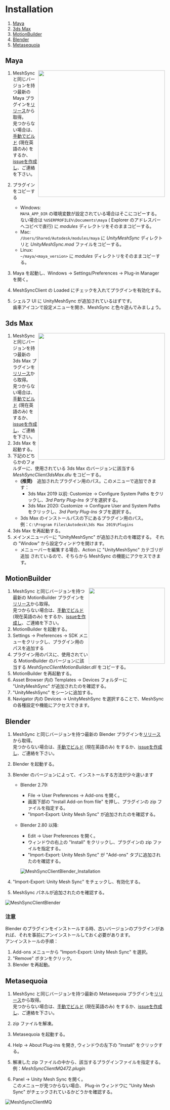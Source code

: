 # Installation

1. [Maya](#maya)
1. [3ds Max](#3ds-max)
1. [MotionBuilder](#motionbuilder)
1. [Blender](#blender)
1. [Metasequoia](#metasequoia)

## Maya

<img align="right" src="../Images/MeshSyncClientMaya.png" height=400>

1. MeshSync と同じバージョンを持つ最新の Maya プラグインを[リリース](https://github.com/Unity-Technologies/MeshSyncDCCPlugins/releases)から取得。  
   見つからない場合は、[手動でビルド](../en/BuildDCCPlugins.md) (現在英語のみ) をするか、[issueを作成し](https://github.com/Unity-Technologies/MeshSyncDCCPlugins/issues/new)、ご連絡を下さい。
1. プラグインをコピーする
   - Windows:   
     `MAYA_APP_DIR` の環境変数が設定されている場合はそこにコピーする。  
     ない場合は `%USERPROFILE%\Documents\maya` ( Explorer のアドレスバーへコピペで直行) に *modules* ディレクトリをそのままコピーする。
   - Mac:   
     `/Users/Shared/Autodesk/modules/maya` に *UnityMeshSync* ディレクトリと *UnityMeshSync.mod* ファイルをコピーする。
   - Linux:   
     `~/maya/<maya_version>` に *modules* ディレクトリをそのままコピーする。  

1. Maya を起動し、Windows -> Settings/Preferences -> Plug-in Manager を開く。
1. MeshSyncClient の Loaded にチェックを入れてプラグインを有効化する。
1. シェルフ UI に UnityMeshSync が追加されているはずです。  
   歯車アイコンで設定メニューを開き、MeshSync と色々遊んでみましょう。

## 3ds Max

<img align="right" src="../Images/MeshSyncClient3dsMax.png" height=400>

1. MeshSync と同じバージョンを持つ最新の 3ds Max プラグインを[リリース](https://github.com/Unity-Technologies/MeshSyncDCCPlugins/releases)から取得。  
   見つからない場合は、[手動でビルド](../en/BuildDCCPlugins.md) (現在英語のみ) をするか、[issueを作成し](https://github.com/Unity-Technologies/MeshSyncDCCPlugins/issues/new)、ご連絡を下さい。
1. 3ds Max を起動する。
1. 下記のどちらかのフォルダーに、使用されている 3ds Max のバージョンに該当する *MeshSyncClient3dsMax.dlu* をコピーする。
   - **(推奨)**　追加されたプラグイン用のパス。このメニューで追加できます：
     * 3ds Max 2019 以前: Customize -> Configure System Paths をクリックし、*3rd Party Plug-Ins* タブを選択する。
     * 3ds Max 2020: Customize -> Configure User and System Paths をクリックし、*3rd Party Plug-Ins* タブを選択する。
   - 3ds Max のインストールパスの下にあるプラグイン用のパス。  
     例：`C:\Program Files\Autodesk\3ds Max 2019\Plugins`
1. 3ds Max を再起動する。
1. メインメニューバーに "UnityMeshSync" が追加されたのを確認する。
   それの "Window" から設定ウィンドウを開けます。
   - メニューバーを編集する場合、Action に "UnityMeshSync" カテゴリが追加
     されているので、そちらから MeshSync の機能にアクセスできます。

## MotionBuilder


<img align="right" src="../Images/MeshSyncClientMotionBuilder.png" height=240>

1. MeshSync と同じバージョンを持つ最新の MotionBuilder プラグインを[リリース](https://github.com/Unity-Technologies/MeshSyncDCCPlugins/releases)から取得。  
   見つからない場合は、[手動でビルド](../en/BuildDCCPlugins.md) (現在英語のみ) をするか、[issueを作成し](https://github.com/Unity-Technologies/MeshSyncDCCPlugins/issues/new)、ご連絡を下さい。
1. MotionBuilder を起動する。
1. Settings -> Preferences -> SDK メニューをクリックし、プラグイン用のパスを追加する 
1. プラグイン用のパスに、使用されている MotionBuilder のバージョンに該当する *MeshSyncClientMotionBuilder.dll* をコピーする。
1. MotionBuilder を再起動する。
1. Asset Browser 内の Templates -> Devices フォルダーに "UnityMeshSync" が追加されたのを確認する。
1. "UnityMeshSync" をシーンに追加する。
1. Navigator 内の Devices -> UnityMeshSync を選択することで、MeshSync の各種設定や機能にアクセスできます。 

## Blender
   
1. MeshSync と同じバージョンを持つ最新の Blender プラグインを[リリース](https://github.com/Unity-Technologies/MeshSyncDCCPlugins/releases)から取得。  
   見つからない場合は、[手動でビルド](../en/BuildDCCPlugins.md) (現在英語のみ) をするか、[issueを作成し](https://github.com/Unity-Technologies/MeshSyncDCCPlugins/issues/new)、ご連絡を下さい。

1. Blender を起動する。
1. Blender のバージョンによって、インストールする方法が少々違います
   - Blender 2.79:
     * File -> User Preferences -> Add-ons を開く。
     * 画面下部の "Install Add-on from file" を押し、プラグインの zip ファイルを指定する。
     * "Import-Export: Unity Mesh Sync" が追加されたのを確認する。        
   - Blender 2.80 以降:
     * Edit -> User Preferences を開く。 
     * ウィンドウの右上の "Install" をクリックし、プラグインの zip ファイルを指定する。
     * "Import-Export: Unity Mesh Sync" が "Add-ons" タブに追加されたのを確認する。

     ![MeshSyncClientBlender_Installation](../Images/MeshSyncClientBlender_Installation.png)

1. "Import-Export: Unity Mesh Sync" をチェックし、有効化する。 
1. MeshSync パネルが追加されたのを確認する。
  
![MeshSyncClientBlender](../Images/MeshSyncClientBlender.png)
   
  
### 注意

Blender のプラグインをインストールする時、古いバージョンのプラグインがあれば、それを事前にアンインストールしておく必要があります。  
アンインストールの手順：

1. Add-ons メニューから "Import-Export: Unity Mesh Sync" を選択。
1. "Remove" ボタンをクリック。
1. Blender を再起動。
  
  
## Metasequoia
1. MeshSync と同じバージョンを持つ最新の Metasequoia プラグインを[リリース](https://github.com/Unity-Technologies/MeshSyncDCCPlugins/releases)から取得。  
   見つからない場合は、[手動でビルド](../en/BuildDCCPlugins.md) (現在英語のみ) をするか、[issueを作成し](https://github.com/Unity-Technologies/MeshSyncDCCPlugins/issues/new)、ご連絡を下さい。

1. zip ファイルを解凍。
1. Metasequoia を起動する。
1. Help -> About Plug-ins を開き, ウィンドウの左下の "Install" をクリックする。
1. 解凍した zip ファイルの中から、該当するプラグインファイルを指定する。  
   例：*MeshSyncClientMQ472.plugin*
1. Panel -> Unity Mesh Sync を開く。  
   このメニューが見つからない場合、 Plug-in ウィンドウに "Unity Mesh Sync" がチェックされているかどうかを確認する。
   
![MeshSyncClientMQ](../Images/MeshSyncClientMQ.png)
  
